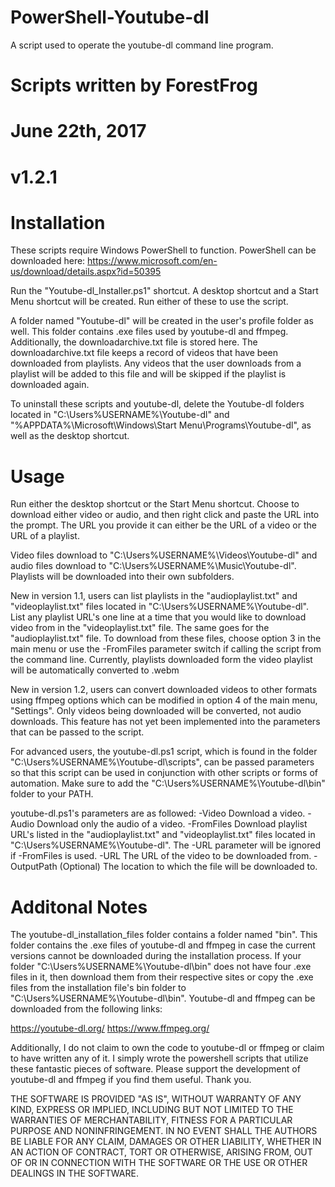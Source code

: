# PowerShell-Youtube-dl
A script used to operate the youtube-dl command line program.

# Scripts written by ForestFrog
# June 22th, 2017
# v1.2.1


# Installation

These scripts require Windows PowerShell to function. PowerShell can be downloaded
here: https://www.microsoft.com/en-us/download/details.aspx?id=50395

Run the "Youtube-dl_Installer.ps1" shortcut. A desktop shortcut and a Start Menu shortcut will be created. Run either of these to use the script.

A folder named "Youtube-dl" will be created in the user's profile folder as well. This folder contains .exe files used by youtube-dl and ffmpeg. Additionally, the downloadarchive.txt file is stored here. The downloadarchive.txt file keeps a record of videos that have been downloaded from playlists. Any videos that the user downloads from a playlist will be added to this file and will be skipped if the playlist is downloaded again.

To uninstall these scripts and youtube-dl, delete the Youtube-dl folders located in "C:\Users\%USERNAME%\Youtube-dl" and "%APPDATA%\Microsoft\Windows\Start Menu\Programs\Youtube-dl", as well as the desktop shortcut.


# Usage

Run either the desktop shortcut or the Start Menu shortcut. Choose to download either video or audio, and then right click and paste the URL into the prompt. The URL you provide it can either be the URL of a video or the URL of a playlist.

Video files download to "C:\Users\%USERNAME%\Videos\Youtube-dl" and audio files download to "C:\Users\%USERNAME%\Music\Youtube-dl". Playlists will be downloaded into their own subfolders.

New in version 1.1, users can list playlists in the "audioplaylist.txt" and "videoplaylist.txt" files located in "C:\Users\%USERNAME%\Youtube-dl". List any playlist URL's one line at a time that you would like to download video from in the "videoplaylist.txt" file. The same goes for the "audioplaylist.txt" file. To download from these files, choose option 3 in the main menu or use the -FromFiles parameter switch if calling the script from the command line. Currently, playlists downloaded form the video playlist will be automatically converted to .webm

New in version 1.2, users can convert downloaded videos to other formats using  ffmpeg options which can be modified in option 4 of the main menu, "Settings". Only videos being downloaded will be converted, not audio downloads. This feature has not yet been implemented into the parameters that can be passed to the script.

For advanced users, the youtube-dl.ps1 script, which is found in the folder "C:\Users\%USERNAME%\Youtube-dl\scripts", can be passed parameters so that this script can be used in conjunction with other scripts or forms of automation. Make sure to add the "C:\Users\%USERNAME%\Youtube-dl\bin" folder to your PATH.

youtube-dl.ps1's parameters are as followed:
-Video
    Download a video.
-Audio
    Download only the audio of a video.
-FromFiles
    Download playlist URL's listed in the "audioplaylist.txt" and "videoplaylist.txt" files located in "C:\Users\%USERNAME%\Youtube-dl". The -URL parameter will be ignored if -FromFiles is used.
-URL <URL>
    The URL of the video to be downloaded from.
-OutputPath <path>
    (Optional) The location to which the file will be downloaded to.


# Additonal Notes

The youtube-dl_installation_files folder contains a folder named "bin". This folder contains the .exe files of youtube-dl and ffmpeg in case the current versions cannot be downloaded during the installation process. If your folder "C:\Users\%USERNAME%\Youtube-dl\bin\" does not have four .exe files in it, then download them from their respective sites or copy the .exe files from the  installation file's bin folder to "C:\Users\%USERNAME%\Youtube-dl\bin\". Youtube-dl and ffmpeg can be downloaded from the following links:

https://youtube-dl.org/
https://www.ffmpeg.org/


Additionally, I do not claim to own the code to youtube-dl or ffmpeg or claim to have written any of it. I simply wrote the powershell scripts that utilize these fantastic pieces of software. Please support the development of youtube-dl and ffmpeg if you find them useful. Thank you.

THE SOFTWARE IS PROVIDED "AS IS", WITHOUT WARRANTY OF ANY KIND, EXPRESS OR IMPLIED, INCLUDING BUT NOT LIMITED TO THE WARRANTIES OF MERCHANTABILITY, FITNESS FOR A PARTICULAR PURPOSE AND NONINFRINGEMENT. IN NO EVENT SHALL THE AUTHORS BE LIABLE FOR ANY CLAIM, DAMAGES OR OTHER LIABILITY, WHETHER IN AN ACTION OF CONTRACT, TORT OR OTHERWISE, ARISING FROM, OUT OF OR IN CONNECTION WITH THE SOFTWARE OR THE USE OR OTHER DEALINGS IN THE SOFTWARE.
